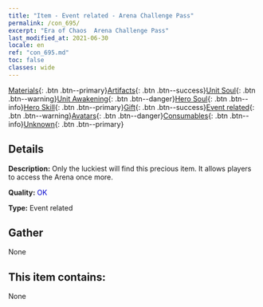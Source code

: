 ```yaml
---
title: "Item - Event related - Arena Challenge Pass"
permalink: /con_695/
excerpt: "Era of Chaos  Arena Challenge Pass"
last_modified_at: 2021-06-30
locale: en
ref: "con_695.md"
toc: false
classes: wide
---
```

 [Materials](/Items/){: .btn .btn--primary}[Artifacts](/Items/Artifacts/){: .btn .btn--success}[Unit Soul](/Items/UnitSoul/){: .btn .btn--warning}[Unit Awakening](/Items/UnitAwakening/){: .btn .btn--danger}[Hero Soul](/Items/HeroSoul/){: .btn .btn--info}[Hero Skill](/Items/HeroSkill/){: .btn .btn--primary}[Gift](/Items/Gift/){: .btn .btn--success}[Event related](/Items/Events/){: .btn .btn--warning}[Avatars](/Items/Avatars/){: .btn .btn--danger}[Consumables](/Items/Consumables/){: .btn .btn--info}[Unknown](/Items/Unknown/){: .btn .btn--primary}

## Details
 **Description:** Only the luckiest will find this precious item. It allows players to access the Arena once more.

 **Quality:** <span style="color: #0000CD">OK</span>

 **Type:** Event related

## Gather

  None

## This item contains:

  None

